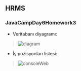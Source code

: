 ## HRMS 
### JavaCampDay6Homework3


+ Veritabanı diyagramı:

> ![diagram](https://user-images.githubusercontent.com/46132459/117681986-4d5eef00-b1bb-11eb-9500-3e65e14007b1.PNG)

+ İş pozisyonları listesi: 

> ![consoleWeb](https://user-images.githubusercontent.com/46132459/117682319-9adb5c00-b1bb-11eb-83d2-e52d7c5a83c7.png)

